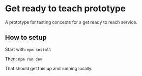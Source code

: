 <h1>Get ready to teach prototype </h1>

A prototype for testing concepts for a get ready to reach service.

<h2>How to setup</h2>

Start with:
<code>npm install</code>

Then:
<code>npm run dev</code>

That should get this up and running locally.


